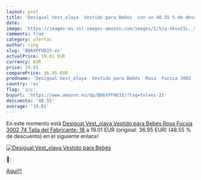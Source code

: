 ```yaml
---
layout: post
title: 'Desigual Vest_olaya  Vestido para Bebés  con un 48.55 % de descuento'
date: 
image: 'https://images-eu.ssl-images-amazon.com/images/I/51q-okvxC5L._SL200_.jpg'
comments: true
category: ofertas
author: ring
slug: 'B06XPFHD33-es'
actualPrice: 19.01 EUR
currency: EUR
price: 19.01
comparePrice: 36.95 EUR
prodname: 'Desigual Vest_olaya  Vestido para Bebés  Rosa  Fucsia 3002  74  Talla del Fabricante: 18 '
country: 'es'
flag: '🇪🇸'
buyurl: 'https://www.amazon.es/dp/B06XPFHD33/?tag=tolees-21'
descuento: '48.55'
average: '19.01'
---
```


En este momento está [Desigual Vest_olaya  Vestido para Bebés  Rosa  Fucsia 3002  74  Talla del Fabricante: 18 ](https://www.amazon.es/dp/B06XPFHD33/?tag=tolees-21) a 19.01 EUR (original: 36.95 EUR) (48.55 %  de descuento) en el siguiente enlace!

[![Desigual Vest_olaya  Vestido para Bebés ](https://images-eu.ssl-images-amazon.com/images/I/51q-okvxC5L._SL200_.jpg)](https://www.amazon.es/dp/B06XPFHD33/?tag=tolees-21)

🔎:


[Aquí!!!](https://www.amazon.es/dp/B06XPFHD33/?tag=tolees-21)
